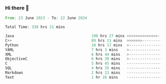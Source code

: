 ### Hi there 👋

<!--
**luoxuanzao/luoxuanzao** is a ✨ _special_ ✨ repository because its `README.md` (this file) appears on your GitHub profile.

Here are some ideas to get you started:

- 🔭 I’m currently working on ...
- 🌱 I’m currently learning ...
- 👯 I’m looking to collaborate on ...
- 🤔 I’m looking for help with ...
- 💬 Ask me about ...
- 📫 How to reach me: ...
- 😄 Pronouns: ...
- ⚡ Fun fact: ...
-->

<!--START_SECTION:waka-->

```rust
From: 23 June 2023 - To: 22 June 2024

Total Time: 330 hrs 21 mins

Java                                   190 hrs 27 mins >>>>>>>>>>>>>>-----------   57.59 %
C++                                    89 hrs 11 mins  >>>>>>>------------------   26.97 %
Python                                 10 hrs 17 mins  >------------------------   03.11 %
YAML                                   7 hrs 3 mins    >------------------------   02.13 %
XML                                    6 hrs 44 mins   >------------------------   02.04 %
ObjectiveC                             6 hrs 39 mins   >------------------------   02.02 %
C                                      5 hrs 45 mins   -------------------------   01.74 %
SQL                                    4 hrs 35 mins   -------------------------   01.39 %
Markdown                               2 hrs 23 mins   -------------------------   00.72 %
Text                                   1 hr 26 mins    -------------------------   00.44 %
```

<!--END_SECTION:waka-->